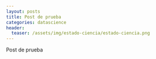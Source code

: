 ```yaml
---
layout: posts
title: Post de prueba
categories: datascience
header:
  teaser: /assets/img/estado-ciencia/estado-ciencia.png
---
```


Post de prueba
